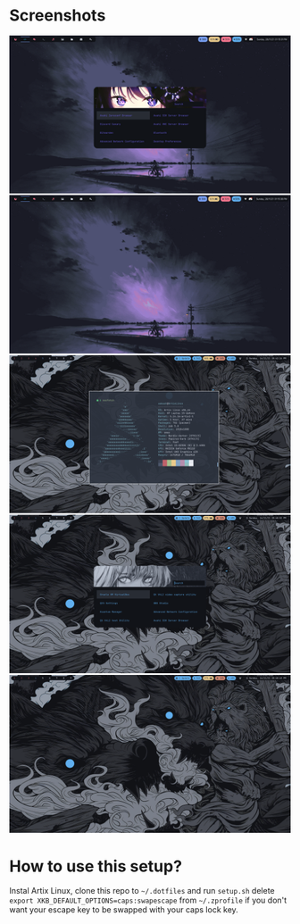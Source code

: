 # Screenshots
![rice4](https://raw.githubusercontent.com/Shinyzenith/.dotfiles/master/assets/4.png)
![rice5](https://raw.githubusercontent.com/Shinyzenith/.dotfiles/master/assets/5.png)
![rice1](https://raw.githubusercontent.com/Shinyzenith/.dotfiles/master/assets/1.png)
![rice2](https://raw.githubusercontent.com/Shinyzenith/.dotfiles/master/assets/2.png)
![rice3](https://raw.githubusercontent.com/Shinyzenith/.dotfiles/master/assets/3.png)

# How to use this setup?
Instal Artix Linux, clone this repo to `~/.dotfiles` and run `setup.sh`
delete `export XKB_DEFAULT_OPTIONS=caps:swapescape` from `~/.zprofile` if you don't want your escape key to be swapped with your caps lock key.
